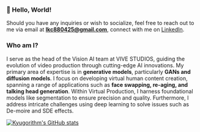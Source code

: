 ### 🚀 Hello, World!
Should you have any inquiries or wish to socialize, feel free to reach out to me via email at **lkc880425@gmail.com**, connect with me on [LinkedIn](https://www.linkedin.com/in/kyuchul-lee-3a919611a).

### Who am I?
I serve as the head of the Vision AI team at VIVE STUDIOS, guiding the evolution of video production through cutting-edge AI innovations. My primary area of expertise is in **generative models**, particularly **GANs and diffusion models**. I focus on developing virtual human content creation, spanning a range of applications such as **face swapping, re-aging, and talking head generation**. Within Virtual Production, I harness foundational models like segmentation to ensure precision and quality. Furthermore, I address intricate challenges using deep learning to solve issues such as De-moire and SDE effects. 

[![Kyugorithm's GitHub stats](https://github-readme-stats.vercel.app/api?username=kyugorithm&show_icons=true&theme=radical&include_all_commits=true)](https://github.com/kyugorithm/github-readme-stats&theme=dark)
